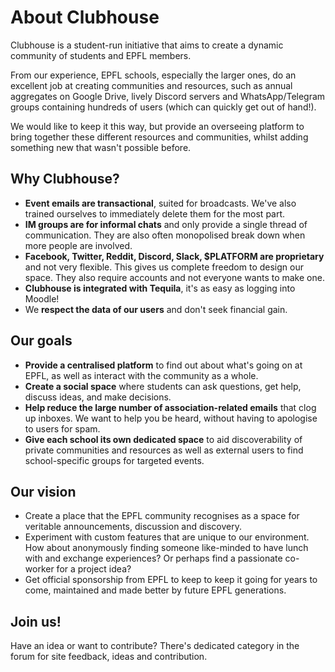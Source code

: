 # About Clubhouse

Clubhouse is a student-run initiative that aims to create a dynamic community of
students and EPFL members.

From our experience, EPFL schools, especially the larger ones, do an excellent
job at creating communities and resources, such as annual aggregates on Google
Drive, lively Discord servers and WhatsApp/Telegram groups containing hundreds
of users (which can quickly get out of hand!).

We would like to keep it this way, but provide an overseeing platform to bring
together these different resources and communities, whilst adding something new
that wasn't possible before.

## Why Clubhouse?

-   **Event emails are transactional**, suited for broadcasts. We've also
    trained ourselves to immediately delete them for the most part.
-   **IM groups are for informal chats** and only provide a single thread of
    communication. They are also often monopolised break down when more people
    are involved.
-   **Facebook, Twitter, Reddit, Discord, Slack, $PLATFORM are proprietary** and
    not very flexible. This gives us complete freedom to design our space. They
    also require accounts and not everyone wants to make one.
-   **Clubhouse is integrated with Tequila**, it's as easy as logging into
    Moodle!
-   We **respect the data of our users** and don't seek financial gain.

## Our goals

-   **Provide a centralised platform** to find out about what's going on at
    EPFL, as well as interact with the community as a whole.
-   **Create a social space** where students can ask questions, get help,
    discuss ideas, and make decisions.
-   **Help reduce the large number of association-related emails** that clog up
    inboxes. We want to help you be heard, without having to apologise to users
    for spam.
-   **Give each school its own dedicated space** to aid discoverability of
    private communities and resources as well as external users to find
    school-specific groups for targeted events.

## Our vision

-   Create a place that the EPFL community recognises as a space for veritable
    announcements, discussion and discovery.
-   Experiment with custom features that are unique to our environment. How
    about anonymously finding someone like-minded to have lunch with and
    exchange experiences? Or perhaps find a passionate co-worker for a project
    idea?
-   Get official sponsorship from EPFL to keep to keep it going for years to
    come, maintained and made better by future EPFL generations.

## Join us!

Have an idea or want to contribute? There's dedicated category in the forum for
site feedback, ideas and contribution.
